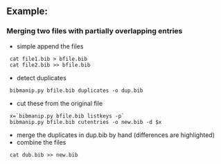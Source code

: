 Example:
--------

### Merging two files with partially overlapping entries ###

* simple append the files

```shell
 cat file1.bib > bfile.bib
 cat file2.bib >> bfile.bib
```

* detect duplicates

```shell
 bibmanip.py bfile.bib duplicates -o dup.bib
```

* cut these from the original file

```shell
 x=`bibmanip.py bfile.bib listkeys -p`
 bibmanip.py bfile.bib cutentries -o new.bib -d $x
```

* merge the duplicates in dup.bib by hand (differences are highlighted)
* combine the files

```shell
 cat dub.bib >> new.bib
```
